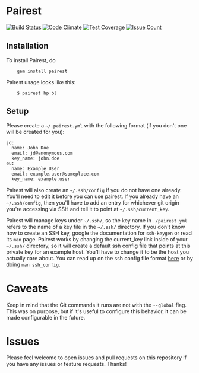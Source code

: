 # Pairest

[![Build Status](https://travis-ci.org/glaukommatos/pairest.svg?branch=master)](https://travis-ci.org/glaukommatos/pairest)
[![Code Climate](https://codeclimate.com/github/glaukommatos/pairest/badges/gpa.svg)](https://codeclimate.com/github/glaukommatos/pairest)
[![Test Coverage](https://codeclimate.com/github/glaukommatos/pairest/badges/coverage.svg)](https://codeclimate.com/github/glaukommatos/pairest/coverage)
[![Issue Count](https://codeclimate.com/github/glaukommatos/pairest/badges/issue_count.svg)](https://codeclimate.com/github/glaukommatos/pairest)

## Installation
To install Pairest, do
```
    gem install pairest
```

Pairest usage looks like this:
```
    $ pairest hp bl
```

## Setup
Please create a ```~/.pairest.yml``` with the following format (if you don't one will be created for you):
```
jd:
  name: John Doe
  email: jd@anonymous.com
  key_name: john.doe
eu:
  name: Example User
  email: example.user@someplace.com
  key_name: example.user

```

Pairest will also create an ```~/.ssh/config``` if you do not have one already. You'll need to edit it before you can use pairest. If you already have an ```~/.ssh/config```, then you'll have to add an entry for whichever git origin you're accessing via SSH and tell it to point at ```~/.ssh/current_key```.

Pairest will manage keys under ```~/.ssh/```, so the key name in ```./pairest.yml``` refers to the name of a key file in the ```~/.ssh/``` directory. If you don't know how to create an SSH key, google the documentation for ```ssh-keygen``` or read its ```man``` page. Pairest works by changing the current_key link inside of your ```~/.ssh/``` directory, so it will create a default ssh config file that points at this private key for an example host. You'll have to change it to be the host you actually care about. You can read up on the ssh config file format [here](http://linux.die.net/man/5/ssh_config) or by doing ```man ssh_config```.

# Caveats
Keep in mind that the Git commands it runs are not with the ```--global``` flag. This was on purpose, but if it's useful to configure this behavior, it can be made configurable in the future.

# Issues
Please feel welcome to open issues and pull requests on this repository if you have any issues or feature requests. Thanks!
